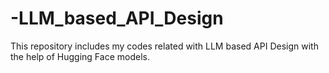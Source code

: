 # -LLM_based_API_Design
This repository includes my codes related with LLM based API Design with the help of Hugging Face models.
